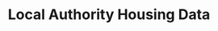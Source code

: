 ---
location: UK -- Nationwide
shortname: uk_local_auth_housing
tags:
- Councils
- Public Policy
title: Local Authority Housing Data
url: https://www.gov.uk/government/collections/local-authority-housing-data
uuid: recKt2B8IZFNu2Fvc
---